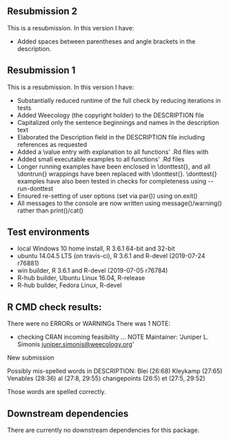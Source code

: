 ## Resubmission 2
This is a resubmission. In this version I have:

* Added spaces between parentheses and angle brackets in the description.

## Resubmission 1
This is a resubmission. In this version I have:

* Substantially reduced runtime of the full check by reducing iterations in tests
* Added Weecology (the copyright holder) to the DESCRIPTION file 
* Capitalized only the sentence beginnings and names in the description text 
* Elaborated the Description field in the DESCRIPTION file including references as requested 
* Added a \value entry with explanation to all functions' .Rd files with 
* Added small executable examples to all functions' .Rd files 
* Longer running examples have been enclosed in \donttest{}, and all \dontrun{} wrappings have been replaced with \donttest{}. \donttest{} examples have also been tested in checks for completeness using --run-donttest
* Ensured re-setting of user options (set via par()) using on.exit() 
* All messages to the console are now written using message()/warning() rather than print()/cat() 

## Test environments
* local Windows 10 home install, R 3.6.1 64-bit and 32-bit 
* ubuntu 14.04.5 LTS (on travis-ci), R 3.6.1 and R-devel (2019-07-24 r76881) 
* win builder, R 3.6.1 and R-devel (2019-07-05 r76784) 
* R-hub builder, Ubuntu Linux 16.04, R-release 
* R-hub builder, Fedora Linux, R-devel 

## R CMD check results:
There were no ERRORs or WARNINGs 
There was 1 NOTE:

* checking CRAN incoming feasibility ... NOTE
Maintainer: 'Juniper L. Simonis <juniper.simonis@weecology.org>'

New submission

Possibly mis-spelled words in DESCRIPTION:
  Blei (26:68)
  Kleykamp (27:65)
  Venables (28:36)
  al (27:8, 29:55)
  changepoints (26:5)
  et (27:5, 29:52)


  Those words are spelled correctly.

## Downstream dependencies
There are currently no downstream dependencies for this package.
